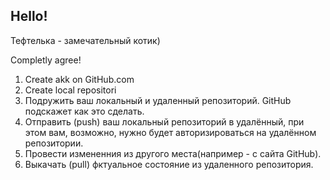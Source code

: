 ## Hello!

Тефтелька - замечательный котик)

Completly agree! 

1. Create akk on GitHub.com
2. Create local repositori
3. Подружить ваш локальный и удаленный репозиторий. GitHub подскажет как это сделать.
4. Отправить (push) ваш локальный репозиторий в удалённый, при этом вам, возможно, нужно будет авторизироваться на удалённом репозитории.
5. Провести измененния из другого места(например - с сайта GitHub).
6. Выкачать (pull) фктуальное состояние из удаленного репозитория.